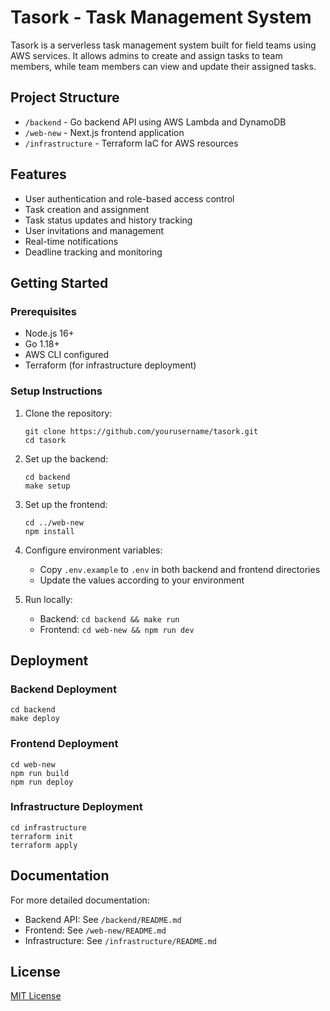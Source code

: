 # Tasork - Task Management System

Tasork is a serverless task management system built for field teams using AWS services. It allows admins to create and assign tasks to team members, while team members can view and update their assigned tasks.

## Project Structure

- `/backend` - Go backend API using AWS Lambda and DynamoDB
- `/web-new` - Next.js frontend application
- `/infrastructure` - Terraform IaC for AWS resources

## Features

- User authentication and role-based access control
- Task creation and assignment
- Task status updates and history tracking
- User invitations and management
- Real-time notifications
- Deadline tracking and monitoring

## Getting Started

### Prerequisites

- Node.js 16+
- Go 1.18+
- AWS CLI configured
- Terraform (for infrastructure deployment)

### Setup Instructions

1. Clone the repository:
   ```
   git clone https://github.com/yourusername/tasork.git
   cd tasork
   ```

2. Set up the backend:
   ```
   cd backend
   make setup
   ```

3. Set up the frontend:
   ```
   cd ../web-new
   npm install
   ```

4. Configure environment variables:
   - Copy `.env.example` to `.env` in both backend and frontend directories
   - Update the values according to your environment

5. Run locally:
   - Backend: `cd backend && make run`
   - Frontend: `cd web-new && npm run dev`

## Deployment

### Backend Deployment

```
cd backend
make deploy
```

### Frontend Deployment

```
cd web-new
npm run build
npm run deploy
```

### Infrastructure Deployment

```
cd infrastructure
terraform init
terraform apply
```

## Documentation

For more detailed documentation:
- Backend API: See `/backend/README.md`
- Frontend: See `/web-new/README.md`
- Infrastructure: See `/infrastructure/README.md`

## License

[MIT License](LICENSE)